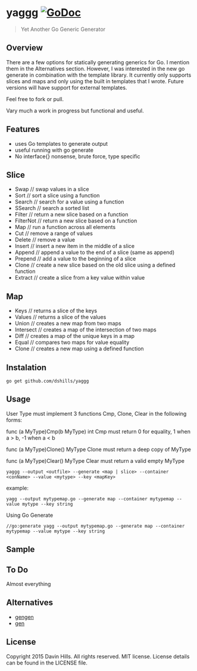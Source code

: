 # yaggg [![GoDoc](https://img.shields.io/badge/godoc-reference-blue.svg?style=flat-square)](https://godoc.org/github.com/dshills/yaggg)
>Yet Another Go Generic Generator

## Overview
There are a few options for statically generating generics for Go. I mention them in the Alternatives section. However, I was interested in the new go generate in combination with the template library. It currently only supports slices and maps and only using the built in templates that I wrote. Future versions will have support for external templates.

Feel free to fork or pull.

Vary much a work in progress but functional and useful.

## Features
- uses Go templates to generate output
- useful running with go generate
- No interface{} nonsense, brute force, type specific

## Slice
- Swap // swap values in a slice
- Sort // sort a slice using a function
- Search // search for a value using a function
- SSearch // search a sorted list
- Filter // return a new slice based on a function
- FilterNot // return a new slice based on a function
- Map // run a function across all elements
- Cut // remove a range of values
- Delete // remove a value
- Insert // insert a new item in the middle of a slice
- Append // append a value to the end of a slice (same as append)
- Prepend // add a value to the beginning of a slice
- Clone // create a new slice based on the old slice using a defined function
- Extract // create a slice from a key value within value

## Map
- Keys // returns a slice of the keys
- Values // returns a slice of the values
- Union // creates a new map from two maps
- Intersect // creates a map of the intersection of two maps
- Diff // creates a map of the unique keys in a map
- Equal // compares two maps for value equality
- Clone // creates a new map using a defined function

## Instalation
	go get github.com/dshills/yaggg

## Usage
User Type must implement 3 functions Cmp, Clone, Clear in the following forms:

func (a MyType)Cmp(b MyType) int
Cmp must return 0 for equality, 1 when a > b, -1 when a < b

func (a MyType)Clone() MyType
Clone must return a deep copy of MyType

func (a MyType)Clear() MyType
Clear must return a valid empty MyType

	yaggg --output <outfile> --generate <map | slice> --container <conName> --value <mytype> --key <mapKey>

example:

	yagg --output mytypemap.go --generate map --container mytypemap --value mytype --key string

Using Go Generate

	//go:generate yagg --output mytypemap.go --generate map --container mytypemap --value mytype --key string

## Sample
## To Do
Almost everything

## Alternatives
* [gengen](https://github.com/joeshaw/gengen)
* [gen](http://clipperhouse.github.io/gen/)

## License
Copyright 2015 Davin Hills. All rights reserved.
MIT license. License details can be found in the LICENSE file.
